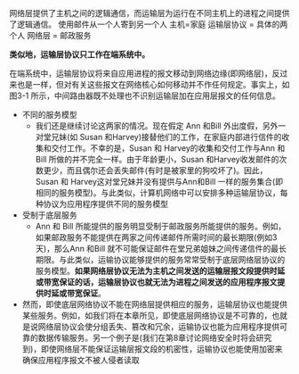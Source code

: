 网络层提供了主机之间的逻辑通信，而运输层为运行在不同主机上的进程之间提供了逻辑通信。
使用邮件从一个人寄到另一个人
主机=家庭
运输层协议 = 具体的两个人
网络层 = 邮政服务

**类似地，运输层协议只工作在端系统中。**


在端系统中，运输层协议将来自应用进程的报文移动到网络边缘(即网络层)，反过来也是一样，但对有关这些报文在网络核心如何移动并不作任何规定。事实上，如图3-1 所示，中间路由器既不处理也不识别运输层加在应用层报文的任何信息。

- 不同的服务模型
	- 我们还是继续讨论这两家的情况。现在假定 Ann 和Bill 外出度假，另外一对堂兄妹(如 Susan 和Harvey)接替他们的工作，在家庭内部进行信件的收集和交付工作。不幸的是，Susan 和 Harvey的收集和交付工作与Ann 和Bill 所做的并不完全一样。由于年龄更小，Susan 和Harvey收发邮件的次数更少，而且偶尔还会丢失邮件(有时是被家里的狗咬坏了)。因此，Susan 和 Harvey这对堂兄妹并没有提供与Ann和Bill 一样的服务集合(即相同的服务模型)。与此类似，计算机网络中可以安排多种运输层协议，每种协议为应用程序提供不同的服务模型
- 受制于底层服务
	- Ann 和 Bill 所能提供的服务明显受制于邮政服务所能提供的服务。例如，如果邮政服务不能提供在两家之间传递邮件所需时间的最长期限(例如3天)，那么Ann 和Bill 就不可能保证邮件在堂兄弟姐妹之间传递信件的最长期限。与此类似，运输协议能够提供的服务常常受制于底层网络层协议的服务模型。**如果网络层协议无法为主机之间发送的运输层报文段提供时延或带宽保证的话，运输层协议也就无法为进程之间发送的应用程序报文提供时延或带宽保证**。
- 然而，即使底层网络协议不能在网络层提供相应的服务，运输层协议也能提供某些服务。例如，如我们将在本章所见，即使底层网络协议是不可靠的，也就是说网络层协议会使分组丢失、篡改和冗余，运输协议也能为应用程序提供可靠的数据传输服务。另一个例子是(我们在第8章讨论网络安全时将会研究到)，即使网络层不能保证运输层报文段的机密性，运输协议也能使用加密来确保应用程序报文不被人侵者读取

